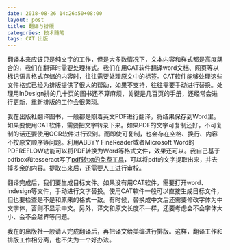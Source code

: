 ```yaml
---
date: 2018-08-26 14:26:50+08:00
layout: post
title: 翻译与排版
categories: 技术随笔
tags: CAT 出版
---
```


翻译本来应该只是纯文字的工作，但是大多数情况下，文本内容和样式都是高度耦合的，我们在翻译时需要处理样式。我们在用CAT软件翻译word文档、网页等以标记语言格式存储的内容时，往往需要处理原文中的标签。CAT软件能够处理这些文件格式已经为排版提供了很大的帮助，如果不支持，往往需要手动进行替换。处理用InDesign排的几十页的图书还不算麻烦，关键是几百页的手册，还经常会进行更新，重新排版的工作会很繁琐。

我在出版社翻译图书，一般都是照着英文PDF进行翻译，将结果保存到Word里。如果要使用CAT软件，需要把文字转录下来。如果PDF的文字可复制还好，不可复制的话还要使用OCR软件进行识别。而即使可复制，也会存在空格、换行、内容不按原文顺序等问题。利用ABBYY FineReader或者Microsoft Word的PDFREFLOW功能可以将PDF转换为Word等格式文件，效果还可以。我自己基于pdfbox和tesseract写了[pdf转txt的免费工具](https://github.com/xulihang/PDF2TXT)，可以将pdf的文字提取出来，并去掉多余的内容。提取出来后，还需要人工进行审校。

翻译完成后，我们要生成目标文件。如果没有用CAT软件，需要打开word、indesign等文件，手动进行文字替换。使用CAT软件一般可以直接生成目标文件，但也要检查是不是和原来的格式一致。有时候，替换成中文后还需要修改字体为中文字体，否则不显示中文。另外，译文和原文长度不一样，还要考虑会不会字体大小、会不会越界等问题。

我在的出版社一般请人完成翻译后，再把译文给美编进行排版。这样，翻译工作和排版工作相分离，也不失为一个好办法。








